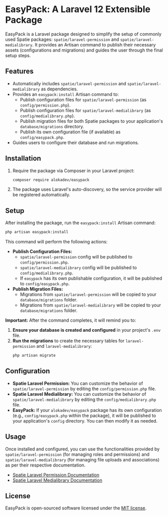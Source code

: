 # EasyPack: A Laravel 12 Extensible Package

EasyPack is a Laravel package designed to simplify the setup of commonly used Spatie packages: `spatie/laravel-permission` and `spatie/laravel-medialibrary`. It provides an Artisan command to publish their necessary assets (configurations and migrations) and guides the user through the final setup steps.

## Features

- Automatically includes `spatie/laravel-permission` and `spatie/laravel-medialibrary` as dependencies.
- Provides an `easypack:install` Artisan command to:
  - Publish configuration files for `spatie/laravel-permission` (as `config/permission.php`).
  - Publish configuration files for `spatie/laravel-medialibrary` (as `config/medialibrary.php`).
  - Publish migration files for both Spatie packages to your application's `database/migrations` directory.
  - Publish its own configuration file (if available) as `config/easypack.php`.
- Guides users to configure their database and run migrations.

## Installation

1.  Require the package via Composer in your Laravel project:

    ```bash
    composer require alokadev/easypack
    ```

2.  The package uses Laravel's auto-discovery, so the service provider will be registered automatically.

## Setup

After installing the package, run the `easypack:install` Artisan command:

```bash
php artisan easypack:install
```

This command will perform the following actions:

- **Publish Configuration Files:**
  - `spatie/laravel-permission` config will be published to `config/permission.php`.
  - `spatie/laravel-medialibrary` config will be published to `config/medialibrary.php`.
  - If `easypack` has its own publishable configuration, it will be published to `config/easypack.php`.
- **Publish Migration Files:**
  - Migrations from `spatie/laravel-permission` will be copied to your `database/migrations` folder.
  - Migrations from `spatie/laravel-medialibrary` will be copied to your `database/migrations` folder.

**Important:** After the command completes, it will remind you to:

1.  **Ensure your database is created and configured** in your project's `.env` file.
2.  **Run the migrations** to create the necessary tables for `laravel-permission` and `laravel-medialibrary`:
    ```bash
    php artisan migrate
    ```

## Configuration

- **Spatie Laravel Permission:** You can customize the behavior of `spatie/laravel-permission` by editing the `config/permission.php` file.
- **Spatie Laravel Medialibrary:** You can customize the behavior of `spatie/laravel-medialibrary` by editing the `config/medialibrary.php` file.
- **EasyPack:** If your `alokadev/easypack` package has its own configuration (e.g., `config/easypack.php` within the package), it will be published to your application's `config` directory. You can then modify it as needed.

## Usage

Once installed and configured, you can use the functionalities provided by `spatie/laravel-permission` (for managing roles and permissions) and `spatie/laravel-medialibrary` (for managing file uploads and associations) as per their respective documentation.

- [Spatie Laravel Permission Documentation](https://spatie.be/docs/laravel-permission)
- [Spatie Laravel Medialibrary Documentation](https://spatie.be/docs/laravel-medialibrary)

## License

EasyPack is open-sourced software licensed under the [MIT license](LICENSE.md).
